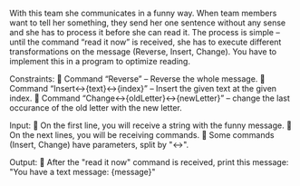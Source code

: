 With this team she communicates in а funny way. When team members want to tell her something,
they send her one sentence without any sense and she has to process it before she can read it. The
process is simple – until the command “read it now” is received, she has to execute different
transformations on the message (Reverse, Insert, Change).
You have to implement this in a program to optimize reading.

Constraints:
 Command “Reverse” – Reverse the whole message.
 Command “Insert&lt;-&gt;{text}&lt;-&gt;{index}” – Insert the given text at the given index.
 Command “Change&lt;-&gt;{oldLetter}&lt;-&gt;{newLetter}” – change the last occurance of the old letter
with the new letter.

Input:
 On the first line, you will receive a string with the funny message.
 On the next lines, you will be receiving commands.
 Some commands (Insert, Change) have parameters, split by &quot;&lt;-&gt;&quot;.

Output:
 After the &quot;read it now&quot; command is received, print this message: &quot;You have a text message:
{message}&quot;
